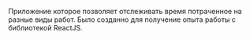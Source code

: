 Приложение которое позволяет отслеживать время потраченное на разные виды работ.
Было созданно для получение опыта работы с библиотекой ReactJS.